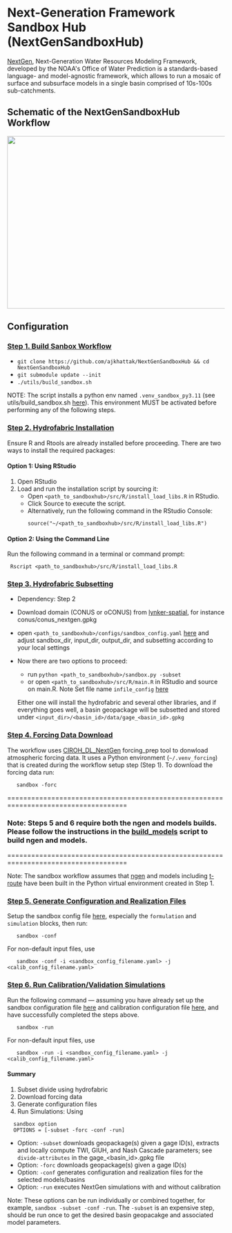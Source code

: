 # Next-Generation Framework Sandbox Hub (NextGenSandboxHub)
[NextGen](https://github.com/NOAA-OWP/ngen), Next-Generation Water Resources Modeling Framework, developed by the NOAA's Office of Water Prediction is a standards-based language- and model-agnostic framework, which allows to run a mosaic of surface and subsurface models in a single basin comprised of 10s-100s sub-catchments. 

## Schematic of the NextGenSandboxHub Workflow

<div align="center">
<img src="https://github.com/user-attachments/assets/d06b3cf9-6019-4ebd-86f1-e797b4debbae" style="width:800px; height:400px;"/>
</div>

## Configuration

### <ins>  Step 1. Build Sanbox Workflow
  - `git clone https://github.com/ajkhattak/NextGenSandboxHub && cd NextGenSandboxHub`
  - `git submodule update --init`
  - `./utils/build_sandbox.sh`

NOTE: The script installs a python env named `.venv_sandbox_py3.11` (see utils/build_sandbox.sh [here](https://github.com/ajkhattak/NextGenSandboxHub/blob/main/utils/build_sandbox.sh#L18)). This environment MUST be activated before performing any of the following steps.
  
### <ins>  Step 2. Hydrofabric Installation
Ensure R and Rtools are already installed before proceeding. There are two ways to install the required packages:
  #### Option 1: Using RStudio
  1. Open RStudio
  2. Load and run the installation script by sourcing it:
     - Open `<path_to_sandboxhub>/src/R/install_load_libs.R` in RStudio.
     - Click Source to execute the script.
     - Alternatively, run the following command in the RStudio Console:
       ```
       source("~/<path_to_sandboxhub>/src/R/install_load_libs.R")
       ```
  #### Option 2: Using the Command Line
  Run the following command in a terminal or command prompt:
  ```
   Rscript <path_to_sandboxhub>/src/R/install_load_libs.R
  ```

### <ins> Step 3. Hydrofabric Subsetting
  - Dependency: Step 2
  - Download domain (CONUS or oCONUS) from [lynker-spatial](https://www.lynker-spatial.com/data?path=hydrofabric%2Fv2.2%2F), for instance conus/conus_nextgen.gpkg
  - open `<path_to_sandboxhub>/configs/sandbox_config.yaml` [here](configs/sandbox_config.yaml) and adjust sandbox_dir, input_dir, output_dir, and subsetting according to your local settings
  - Now there are two options to proceed:
      - run `python <path_to_sandboxhub>/sandbox.py -subset`
      - or open `<path_to_sandboxhub>/src/R/main.R` in RStudio and source on main.R. Note Set file name `infile_config` [here](https://github.com/ajkhattak/NextGenSandboxHub/blob/main/src/R/main.R#L53) 
    
    Either one will install the hydrofabric and several other libraries, and if everything goes well, a basin geopackage will be subsetted and stored under `<input_dir>/<basin_id>/data/gage_<basin_id>.gpkg`

### <ins> Step 4. Forcing Data Download
The workflow uses [CIROH_DL_NextGen](https://github.com/ajkhattak/CIROH_DL_NextGen) forcing_prep tool to donwload atmospheric forcing data. It uses a Python environment (`~/.venv_forcing`) that is created during the workflow setup step (Step 1). To download the forcing data run:
```
   sandbox -forc
```

====================================================================================
### Note: Steps 5 and 6 require both the ngen and models builds. Please follow the instructions in the [build_models](https://github.com/ajkhattak/NextGenSandboxHub/blob/main/utils/build_models.sh) script to build ngen and models.
====================================================================================

Note: The sandbox workflow assumes that [ngen](https://github.com/NOAA-OWP/ngen) and models including [t-route](https://github.com/NOAA-OWP/t-route) have been built in the Python virtual environment created in Step 1.

### <ins>  Step 5. Generate Configuration and Realization Files
Setup the sandbox config file [here](configs/sandbox_config.yaml), especially the `formulation` and `simulation` blocks, then run:
 ```
    sandbox -conf
 ```
For non-default input files, use
 ```
    sandbox -conf -i <sandbox_config_filename.yaml> -j <calib_config_filename.yaml>
 ```
### <ins> Step 6. Run Calibration/Validation Simulations
Run the following command — assuming you have already set up the sandbox configuration file [here](configs/sandbox_config.yaml) and calibration configuration file [here](configs/calib_config.yaml), and have successfully completed the steps above.
 ```
    sandbox -run
 ```
For non-default input files, use
 ```
    sandbox -run -i <sandbox_config_filename.yaml> -j <calib_config_filename.yaml>
 ```
#### Summary
1. Subset divide using hydrofabric
2. Download forcing data
3. Generate configuration files
4. Run Simulations: Using
  ```
    sandbox option
    OPTIONS = [-subset -forc -conf -run]
  ```
- Option: `-subset` downloads geopackage(s) given a gage ID(s), extracts and locally compute TWI, GIUH, and Nash Cascade parameters; see `divide-attributes` in the gage_<basin_id>.gpkg file
- Option: `-forc` downloads geopackage(s) given a gage ID(s)
- Option: `-conf` generates configuration and realization files for the selected models/basins
- Option: `-run` executes NextGen simulations with and without calibration

Note: These options can be run individually or combined together, for example, `sandbox -subset -conf -run`. The `-subset` is an expensive step, should be run once to get the desired basin geopacakge and associated model parameters.






